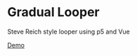 # Gradual Looper

Steve Reich style looper using p5 and Vue

[Demo](https://quentin-mckay.github.io/Gradual-Looper/)